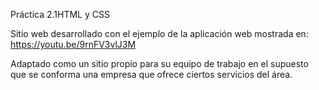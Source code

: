 Práctica 2.1HTML y CSS

Sitio web desarrollado con el ejemplo de la aplicación web mostrada en: https://youtu.be/9rnFV3vlJ3M

Adaptado como un sitio propio para su equipo de trabajo en el supuesto que se conforma una empresa que ofrece ciertos servicios del área.
